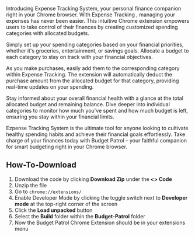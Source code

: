 
Introducing Expense Tracking System, your personal finance companion right in your Chrome browser. With Expense Tracking , managing your expenses has never been easier. This intuitive Chrome extension empowers users to take control of their finances by creating customized spending categories with allocated budgets.

Simply set up your spending categories based on your financial priorities, whether it's groceries, entertainment, or savings goals. Allocate a budget to each category to stay on track with your financial objectives.

As you make purchases, easily add them to the corresponding category within Expense Tracking. The extension will automatically deduct the purchase amount from the allocated budget for that category, providing real-time updates on your spending.

Stay informed about your overall financial health with a glance at the total allocated budget and remaining balance. Dive deeper into individual categories to monitor how much you've spent and how much budget is left, ensuring you stay within your financial limits.

Ezpense Tracking System is the ultimate tool for anyone looking to cultivate healthy spending habits and achieve their financial goals effortlessly. Take charge of your finances today with Budget Patrol – your faithful companion for smart budgeting right in your Chrome browser.

## How-To-Download
1) Download the code by clicking **Download Zip** under the **<> Code**
2) Unzip the file
3) Go to ```chrome://extensions/```
4) Enable Developer Mode by clicking the toggle switch next to **Developer mode** at the top-right corner of the screen
5) Click the **Load unpacked** button
6) Select the **Build** folder within the **Budget-Patrol** folder
7) Now the Budget Patrol Chrome Extension should be in your extensions menu




